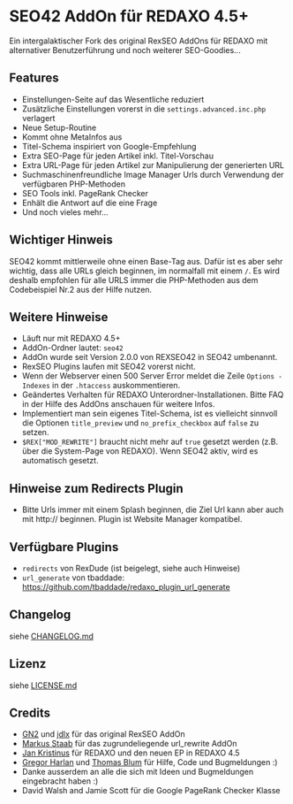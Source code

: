 SEO42 AddOn für REDAXO 4.5+
==============================

Ein intergalaktischer Fork des original RexSEO AddOns für REDAXO mit alternativer Benutzerführung und noch weiterer SEO-Goodies...

Features
--------

* Einstellungen-Seite auf das Wesentliche reduziert 
* Zusätzliche Einstellungen vorerst in die `settings.advanced.inc.php` verlagert
* Neue Setup-Routine
* Kommt ohne MetaInfos aus
* Titel-Schema inspiriert von Google-Empfehlung
* Extra SEO-Page für jeden Artikel inkl. Titel-Vorschau
* Extra URL-Page für jeden Artikel zur Manipulierung der generierten URL
* Suchmaschinenfreundliche Image Manager Urls durch Verwendung der verfügbaren PHP-Methoden
* SEO Tools inkl. PageRank Checker
* Enhält die Antwort auf die eine Frage
* Und noch vieles mehr...

Wichtiger Hinweis
-----------------

SEO42 kommt mittlerweile ohne einen Base-Tag aus. Dafür ist es aber sehr wichtig, dass alle URLs gleich beginnen, im normalfall mit einem `/`.
Es wird deshalb empfohlen für alle URLS immer die PHP-Methoden aus dem Codebeispiel Nr.2 aus der Hilfe nutzen.

Weitere Hinweise
----------------

* Läuft nur mit REDAXO 4.5+
* AddOn-Ordner lautet: `seo42`
* AddOn wurde seit Version 2.0.0 von REXSEO42 in SEO42 umbenannt.
* RexSEO Plugins laufen mit SEO42 vorerst nicht.
* Wenn der Webserver einen 500 Server Error meldet die Zeile `Options -Indexes` in der `.htaccess` auskommentieren.
* Geändertes Verhalten für REDAXO Unterordner-Installationen. Bitte FAQ in der Hilfe des AddOns anschauen für weitere Infos.
* Implementiert man sein eigenes Titel-Schema, ist es vielleicht sinnvoll die Optionen `title_preview` und `no_prefix_checkbox` auf `false` zu setzen.
* `$REX["MOD_REWRITE"]` braucht nicht mehr auf `true` gesetzt werden (z.B. über die System-Page von REDAXO). Wenn SEO42 aktiv, wird es automatisch gesetzt.

Hinweise zum Redirects Plugin
-----------------------------

* Bitte Urls immer mit einem Splash beginnen, die Ziel Url kann aber auch mit http:// beginnen. Plugin ist Website Manager kompatibel.

Verfügbare Plugins
------------------

* `redirects` von RexDude (ist beigelegt, siehe auch Hinweise)
* `url_generate` von tbaddade: https://github.com/tbaddade/redaxo_plugin_url_generate

Changelog
---------

siehe [CHANGELOG.md](CHANGELOG.md)

Lizenz
------

siehe [LICENSE.md](LICENSE.md)

Credits
-------

* [GN2](https://github.com/gn2netwerk) und [jdlx](https://github.com/jdlx) für das original RexSEO AddOn
* [Markus Staab](https://github.com/staabm) für das zugrundeliegende url_rewrite AddOn
* [Jan Kristinus](http://github.com/dergel) für REDAXO und den neuen EP in REDAXO 4.5
* [Gregor Harlan](https://github.com/gharlan) und [Thomas Blum](https://github.com/tbaddade) für Hilfe, Code und Bugmeldungen :)
* Danke ausserdem an alle die sich mit Ideen und Bugmeldungen eingebracht haben :)
* David Walsh and Jamie Scott für die Google PageRank Checker Klasse

